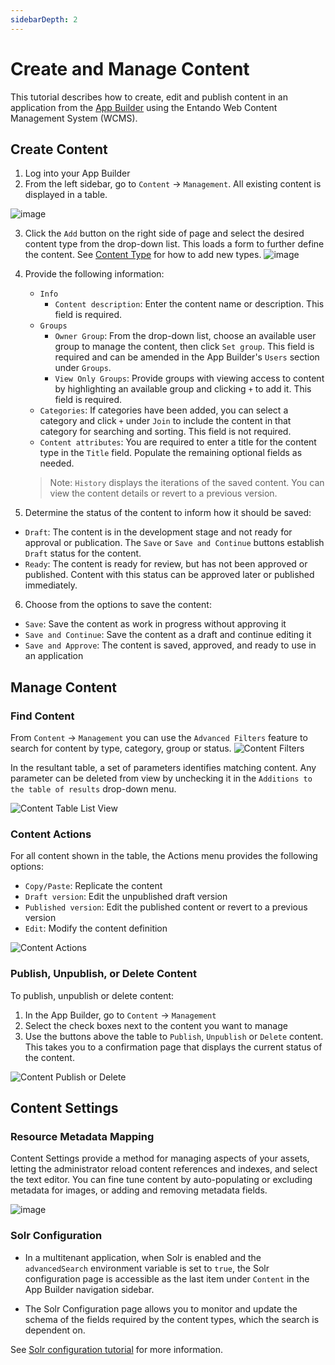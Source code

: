 ```yaml
---
sidebarDepth: 2
---
```


# Create and Manage Content

This tutorial describes how to create, edit and publish content in an application from the [App Builder](../../docs/compose/app-builder.md) using the Entando Web Content Management System (WCMS).

## Create Content

1. Log into your App Builder
2. From the left sidebar, go to `Content` → `Management`. All existing content is displayed in a table.

![image](./img/content-management.png)

3. Click the `Add` button on the right side of page and select the desired content type from the drop-down list. This loads a form to further define the content. See [Content Type](./content-types-tutorial.md) for how to add new types.
![image](./img/content-add.png)

4. Provide the following information:
    * `Info` 
         * `Content description`: Enter the content name or description. This field is required.
    *  `Groups`
         * `Owner Group`: From the drop-down list, choose an available user group to manage the content, then click `Set group`. This field is required and can be amended in the App Builder's `Users` section under `Groups`.
         * `View Only Groups`: Provide groups with viewing access to content by highlighting an available group and clicking `+` to add it. This field is required. 
    *  `Categories`: If categories have been added, you can select a category and click `+` under `Join` to include the content in that category for searching and sorting. This field is not required.
    *  `Content attributes`: You are required to enter a title for the content type in the `Title` field. Populate the remaining optional fields as needed.
    > Note: `History` displays the iterations of the saved content. You can view the content details or revert to a previous version. 

5. Determine the status of the content to inform how it should be saved:  
 * `Draft`: The content is in the development stage and not ready for approval or publication. The `Save` or `Save and Continue` buttons establish `Draft` status for the content.
 * `Ready`: The content is ready for review, but has not been approved or published. Content with this status can be approved later or published immediately.

6. Choose from the options to save the content:
 * `Save`: Save the content as work in progress without approving it
 * `Save and Continue`: Save the content as a draft and continue editing it
 * `Save and Approve`: The content is saved, approved, and ready to use in an application


## Manage Content

### Find Content

From `Content` → `Management` you can use the `Advanced Filters` feature to search for content by type, category, group or status. 
![Content Filters](./img/content-filters.png)

In the resultant table, a set of parameters identifies matching content. Any parameter can be deleted from view by unchecking it in the `Additions to the table of results` drop-down menu.

![Content Table List View](./img/content-table-view.png)

### Content Actions

For all content shown in the table, the Actions menu provides the following options:
 * `Copy/Paste`: Replicate the content
 * `Draft version`: Edit the unpublished draft version
 * `Published version`: Edit the published content or revert to a previous version
 * `Edit`: Modify the content definition

![Content Actions](./img/content-actions.png)

### Publish, Unpublish, or Delete Content

To publish, unpublish or delete content:

1. In the App Builder, go to `Content` → `Management`
2. Select the check boxes next to the content you want to manage
3. Use the buttons above the table to `Publish`, `Unpublish` or `Delete` content. This takes you to a confirmation page that displays the current status of the content. 

![Content Publish or Delete](./img/content-publish.png)

## Content Settings
### Resource Metadata Mapping
Content Settings provide a method for managing aspects of your assets, letting the administrator reload content references and indexes, and select the text editor.  You can fine tune content by auto-populating or excluding metadata for images, or adding and removing metadata fields.

![image](./img/content-setting.png)

### Solr Configuration 
* In a multitenant application, when Solr is enabled and the `advancedSearch` environment variable is set to `true`, the Solr configuration page is accessible as the last item under `Content` in the App Builder navigation sidebar.

* The Solr Configuration page allows you to monitor and update the schema of the fields required by the content types, which the search is dependent on.

See [Solr configuration tutorial](../consume/solr.md) for more information.